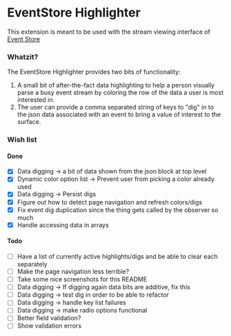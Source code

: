 # EventStore Highlighter

This extension is meant to be used with the stream viewing interface of [Event
Store](https://eventstore.org/)

### Whatzit?

The EventStore Highlighter provides two bits of functionality:

1. A small bit of after-the-fact data highlighting to help a person visually parse
a busy event stream by coloring the row of the data a user is most interested
in.
2. The user can provide a comma separated string of keys to "dig" in to the json
data associated with an event to bring a value of interest to the surface.

### Wish list

#### Done
- [x] Data digging -> a bit of data shown from the json block at top level
- [x] Dynamic color option list -> Prevent user from picking a color already used
- [x] Data digging -> Persist digs
- [x] Figure out how to detect page navigation and refresh colors/digs
- [x] Fix event dig duplication since the thing gets called by the observer so much
- [x] Handle accessing data in arrays

#### Todo
- [ ] Have a list of currently active highlights/digs and be able to clear each separately
- [ ] Make the page navigation less terrible?
- [ ] Take some nice screenshots for this README
- [ ] Data digging -> If digging again data bits are additive, fix this
- [ ] Data digging -> test dig in order to be able to refactor
- [ ] Data digging -> handle key list failures
- [ ] Data digging -> make radio options functional
- [ ] Better field validation?
- [ ] Show validation errors

